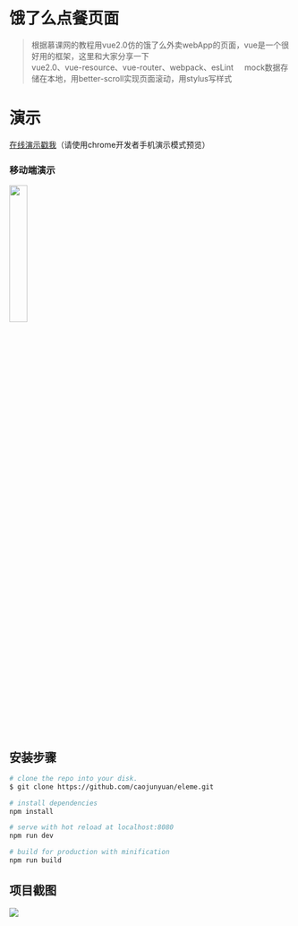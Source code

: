 # 饿了么点餐页面
> 根据慕课网的教程用vue2.0仿的饿了么外卖webApp的页面，vue是一个很好用的框架，这里和大家分享一下  
> vue2.0、vue-resource、vue-router、webpack、esLint    
> mock数据存储在本地，用better-scroll实现页面滚动，用stylus写样式
# 演示
<a href="https://simonzhangiter.github.io/VueDemo_Sell_Eleme" target=_blank>在线演示戳我</a>（请使用chrome开发者手机演示模式预览）

### 移动端演示
<img src="http://i4.buimg.com/593841/395542d48b2016b6.png" width="25%">

## 安装步骤

``` bash
# clone the repo into your disk.
$ git clone https://github.com/caojunyuan/eleme.git

# install dependencies
npm install

# serve with hot reload at localhost:8080
npm run dev

# build for production with minification
npm run build
```
## 项目截图
<img src='http://i4.buimg.com/593841/22ffd3c6b6975882.jpg'>
